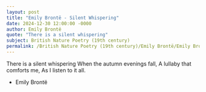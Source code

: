 ```yaml
---
layout: post
title: "Emily Brontë - Silent Whispering"
date: 2024-12-30 12:00:00 -0000
author: Emily Brontë
quote: "There is a silent whispering"
subject: British Nature Poetry (19th century)
permalink: /British Nature Poetry (19th century)/Emily Brontë/Emily Brontë - Silent Whispering
---
```


There is a silent whispering
When the autumn evenings fall,
A lullaby that comforts me,
As I listen to it all.

- Emily Brontë
